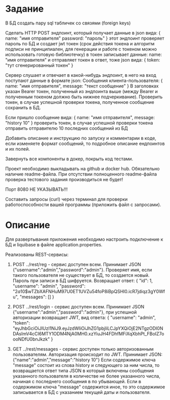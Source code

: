 # Задание
В БД создать пару sql табличек со связями (foreign keys)

Сделать HTTP POST эндпоинт, который получает данные в json вида:
{
    name: "имя отправителя"
    password: "пароль" 
}
этот эндпоинт проверяет пароль по БД и создает jwt токен (срок действия токена и алгоритм подписи не принципиален, для генерации и работе с токеном можно использовать готовую библиотечку) в токен записывает данные: name: "имя отправителя" 
и отправляет токен в ответ, тоже json вида:
{
    token: "тут сгенерированный токен" 
}

Сервер слушает и отвечает в какой-нибудь эндпоинт, в него на вход поступают данные в формате json:
Сообщения клиента-пользователя:
{
    name:       "имя отправителя",
    message:    "текст сообщение"
}
В заголовках указан Bearer токен, полученный из эндпоинта выше (между Bearer и полученным токеном должно быть нижнее подчеркивание).
Проверить токен, в случае успешной проверки токена, полученное сообщение сохранить в БД.

Если пришло сообщение вида:
{
    name:       "имя отправителя",
    message:    "history 10"
}
проверить токен, в случае успешной проверки токена отправить отправителю 10 последних сообщений из БД

Добавить описание и инструкцию по запуску и комментарии в коде, если изменяете формат сообщений, то подробное описание ендпоинтов и их полей.

Завернуть все компоненты в докер, покрыть код тестами.

Проект необходимо выкладывать на github и docker hub. Обязательно наличие readme-файла. 
При отсутствии полноценного readme-файла проверка тестового задания производиться не будет!

Порт 8080 НЕ УКАЗЫВАТЬ!!!

Составить запросы (curl) через терминал для проверки работоспособности вашей программы (приложить файл с запросами). 

# Описание
Для развертывания приложения необходимо настроить подключение к БД и liquibase в файле application.properties.

Реализованы REST-сервисы:
1) POST ../rest/reg - сервис доступен всем. Принимает JSON {"username":"admin","password":"admin"}. Проверяет имя, если такого пользователя не существует в БД, то создается новый. Пароль при записи в БД шифруется. Возвращает ответ:
{
    "id": 1,
    "username": "admin",
    "password": "$2a$10$wTZbXAFNHuM97U0ET1UVZu54foP8iBpQSHI0.icR7jdiqz3gY0Wfu",
    "messages": []
}

2) POST ../rest/login - сервис доступен всем. Принимает JSON {"username":"admin","password":"admin"}, при успешной авторизации возвращает JWT, вид ответа:
{
    "username": "admin",
    "token": "eyJhbGciOiJIUzI1NiJ9.eyJzdWIiOiJhZG1pbjIiLCJpYXQiOjE2NTgzODI0NDAsImV4cCI6MTY1ODM4NjA0MH0.xzYiuJH4FDhfMFiXqXbhPt_FBoIZ7oooNDfU0bnJkzk"
}

3) GET ../rest/messages - сервис доступен только авторизованным пользователям. Авторизация происходит по JWT. Принимает JSON:
{"name":"admin","message":"history 10"}
Если содержимое ключа "message" состоит из слова history и следующего за ним числа, то возвращается ответ типа JSON в который включены сообщения указанного пользователя в количестве не более указанного числа, начиная с последнего сообщения в по убывающей.
Если в содержимом ключа "message" содержится иное, то это содержимое записывается в БД с указанием текущей даты и пользователя.

